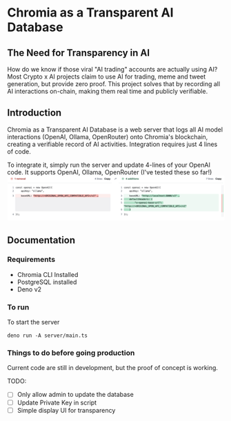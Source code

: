 # Chromia as a Transparent AI Database

## The Need for Transparency in AI
How do we know if those viral "AI trading" accounts are actually using AI? Most Crypto x AI projects claim to use AI for trading, meme and tweet generation, but provide zero proof. This project solves that by recording all AI interactions on-chain, making them real time and publicly verifiable.

## Introduction

 Chromia as a Transparent AI Database is a web server that logs all AI model interactions (OpenAI, Ollama, OpenRouter) onto Chromia's blockchain, creating a verifiable record of AI activities. Integration requires just 4 lines of code.

To integrate it, simply run the server and update 4-lines of your OpenAI code. It supports OpenAI, Ollama, OpenRouter (I've tested these so far!)
![](./demo.png)

## Documentation


### Requirements
- Chromia CLI Installed
- PostgreSQL installed
- Deno v2


### To run
To start the server
```
deno run -A server/main.ts
```

### Things to do before going production

Current code are still in development, but the proof of concept is working.

TODO:
- [ ] Only allow admin to update the database 
- [ ] Update Private Key in script
- [ ] Simple display UI for transparency